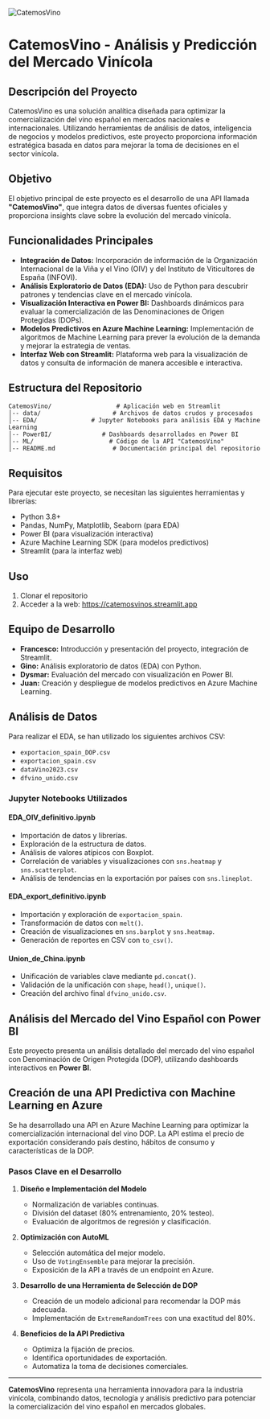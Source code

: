 ![CatemosVino](https://raw.githubusercontent.com/Xicu980/WineProject/refs/heads/main/data/img/logo_catemosvino.png)

# CatemosVino - Análisis y Predicción del Mercado Vinícola

## Descripción del Proyecto
CatemosVino es una solución analítica diseñada para optimizar la comercialización del vino español en mercados nacionales e internacionales. Utilizando herramientas de análisis de datos, inteligencia de negocios y modelos predictivos, este proyecto proporciona información estratégica basada en datos para mejorar la toma de decisiones en el sector vinícola.

## Objetivo
El objetivo principal de este proyecto es el desarrollo de una API llamada **"CatemosVino"**, que integra datos de diversas fuentes oficiales y proporciona insights clave sobre la evolución del mercado vinícola.

## Funcionalidades Principales
- **Integración de Datos:** Incorporación de información de la Organización Internacional de la Viña y el Vino (OIV) y del Instituto de Viticultores de España (INFOVI).
- **Análisis Exploratorio de Datos (EDA):** Uso de Python para descubrir patrones y tendencias clave en el mercado vinícola.
- **Visualización Interactiva en Power BI:** Dashboards dinámicos para evaluar la comercialización de las Denominaciones de Origen Protegidas (DOPs).
- **Modelos Predictivos en Azure Machine Learning:** Implementación de algoritmos de Machine Learning para prever la evolución de la demanda y mejorar la estrategia de ventas.
- **Interfaz Web con Streamlit:** Plataforma web para la visualización de datos y consulta de información de manera accesible e interactiva.

## Estructura del Repositorio
```
CatemosVino/                  # Aplicación web en Streamlit
│-- data/                    # Archivos de datos crudos y procesados
│-- EDA/               # Jupyter Notebooks para análisis EDA y Machine Learning
│-- PowerBI/              # Dashboards desarrollados en Power BI
│-- ML/                     # Código de la API "CatemosVino"
│-- README.md                # Documentación principal del repositorio
```

## Requisitos
Para ejecutar este proyecto, se necesitan las siguientes herramientas y librerías:
- Python 3.8+
- Pandas, NumPy, Matplotlib, Seaborn (para EDA)
- Power BI (para visualización interactiva)
- Azure Machine Learning SDK (para modelos predictivos)
- Streamlit (para la interfaz web)

## Uso

1. Clonar el repositorio
2. Acceder a la web: https://catemosvinos.streamlit.app

## Equipo de Desarrollo
- **Francesco:** Introducción y presentación del proyecto, integración de Streamlit.
- **Gino:** Análisis exploratorio de datos (EDA) con Python.
- **Dysmar:** Evaluación del mercado con visualización en Power BI.
- **Juan:** Creación y despliegue de modelos predictivos en Azure Machine Learning.

## Análisis de Datos

Para realizar el EDA, se han utilizado los siguientes archivos CSV:
- `exportacion_spain_DOP.csv`
- `exportacion_spain.csv`
- `dataVino2023.csv`
- `dfvino_unido.csv`

### **Jupyter Notebooks Utilizados**

#### **EDA_OIV_definitivo.ipynb**
- Importación de datos y librerías.
- Exploración de la estructura de datos.
- Análisis de valores atípicos con Boxplot.
- Correlación de variables y visualizaciones con `sns.heatmap` y `sns.scatterplot`.
- Análisis de tendencias en la exportación por países con `sns.lineplot`.

#### **EDA_export_definitivo.ipynb**
- Importación y exploración de `exportacion_spain`.
- Transformación de datos con `melt()`.
- Creación de visualizaciones en `sns.barplot` y `sns.heatmap`.
- Generación de reportes en CSV con `to_csv()`.

#### **Union_de_China.ipynb**
- Unificación de variables clave mediante `pd.concat()`.
- Validación de la unificación con `shape`, `head()`, `unique()`.
- Creación del archivo final `dfvino_unido.csv`.

## Análisis del Mercado del Vino Español con Power BI

Este proyecto presenta un análisis detallado del mercado del vino español con Denominación de Origen Protegida (DOP), utilizando dashboards interactivos en **Power BI**.  

## Creación de una API Predictiva con Machine Learning en Azure

Se ha desarrollado una API en Azure Machine Learning para optimizar la comercialización internacional del vino DOP. La API estima el precio de exportación considerando país destino, hábitos de consumo y características de la DOP.

### **Pasos Clave en el Desarrollo**
1. **Diseño e Implementación del Modelo**
   - Normalización de variables continuas.
   - División del dataset (80% entrenamiento, 20% testeo).
   - Evaluación de algoritmos de regresión y clasificación.

2. **Optimización con AutoML**
   - Selección automática del mejor modelo.
   - Uso de `VotingEnsemble` para mejorar la precisión.
   - Exposición de la API a través de un endpoint en Azure.

3. **Desarrollo de una Herramienta de Selección de DOP**
   - Creación de un modelo adicional para recomendar la DOP más adecuada.
   - Implementación de `ExtremeRandomTrees` con una exactitud del 80%.

4. **Beneficios de la API Predictiva**
   - Optimiza la fijación de precios.
   - Identifica oportunidades de exportación.
   - Automatiza la toma de decisiones comerciales.

---
**CatemosVino** representa una herramienta innovadora para la industria vinícola, combinando datos, tecnología y análisis predictivo para potenciar la comercialización del vino español en mercados globales.
